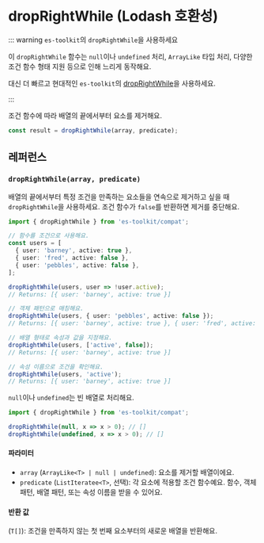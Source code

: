 # dropRightWhile (Lodash 호환성)

::: warning `es-toolkit`의 `dropRightWhile`을 사용하세요

이 `dropRightWhile` 함수는 `null`이나 `undefined` 처리, `ArrayLike` 타입 처리, 다양한 조건 함수 형태 지원 등으로 인해 느리게 동작해요.

대신 더 빠르고 현대적인 `es-toolkit`의 [dropRightWhile](../../array/dropRightWhile.md)을 사용하세요.

:::

조건 함수에 따라 배열의 끝에서부터 요소를 제거해요.

```typescript
const result = dropRightWhile(array, predicate);
```

## 레퍼런스

### `dropRightWhile(array, predicate)`

배열의 끝에서부터 특정 조건을 만족하는 요소들을 연속으로 제거하고 싶을 때 `dropRightWhile`을 사용하세요. 조건 함수가 `false`를 반환하면 제거를 중단해요.

```typescript
import { dropRightWhile } from 'es-toolkit/compat';

// 함수를 조건으로 사용해요.
const users = [
  { user: 'barney', active: true },
  { user: 'fred', active: false },
  { user: 'pebbles', active: false },
];

dropRightWhile(users, user => !user.active);
// Returns: [{ user: 'barney', active: true }]

// 객체 패턴으로 매칭해요.
dropRightWhile(users, { user: 'pebbles', active: false });
// Returns: [{ user: 'barney', active: true }, { user: 'fred', active: false }]

// 배열 형태로 속성과 값을 지정해요.
dropRightWhile(users, ['active', false]);
// Returns: [{ user: 'barney', active: true }]

// 속성 이름으로 조건을 확인해요.
dropRightWhile(users, 'active');
// Returns: [{ user: 'barney', active: true }]
```

`null`이나 `undefined`는 빈 배열로 처리해요.

```typescript
import { dropRightWhile } from 'es-toolkit/compat';

dropRightWhile(null, x => x > 0); // []
dropRightWhile(undefined, x => x > 0); // []
```

#### 파라미터

- `array` (`ArrayLike<T> | null | undefined`): 요소를 제거할 배열이에요.
- `predicate` (`ListIteratee<T>`, 선택): 각 요소에 적용할 조건 함수예요. 함수, 객체 패턴, 배열 패턴, 또는 속성 이름을 받을 수 있어요.

#### 반환 값

(`T[]`): 조건을 만족하지 않는 첫 번째 요소부터의 새로운 배열을 반환해요.
